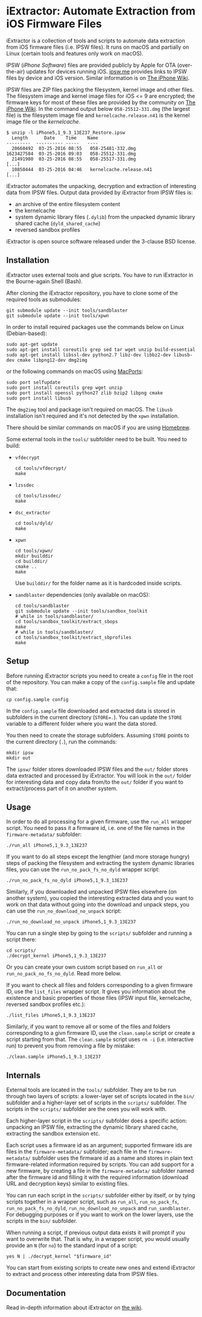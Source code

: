 # iExtractor: Automate Extraction from iOS Firmware Files

iExtractor is a collection of tools and scripts to automate data extraction from iOS firmware files (i.e. IPSW files). It runs on macOS and partially on Linux (certain tools and features only work on macOS).

IPSW (*iPhone Software*) files are provided publicly by Apple for OTA (over-the-air) updates for devices running iOS. [ipsw.me](https://ipsw.me/) provides links to IPSW files by device and iOS version. Similar information is on [The iPhone Wiki](https://www.theiphonewiki.com/wiki/Firmware_Keys).

IPSW files are ZIP files packing the filesystem, kernel image and other files. The filesystem image and kernel image files for iOS <= 9 are encrypted; the firmware keys for most of these files are provided by the community on [The iPhone Wiki](https://www.theiphonewiki.com/wiki/Firmware_Keys). In the command output below `058-25512-331.dmg` (the largest file) is the filesystem image file and `kernelcache.release.n41` is the kernel image file or the *kernelcache*.

```
$ unzip -l iPhone5,1_9.3_13E237_Restore.ipsw
  Length      Date    Time    Name
---------  ---------- -----   ----
  20660492  03-25-2016 08:55   058-25481-332.dmg
1623427584  03-25-2016 09:03   058-25512-331.dmg
  21491980  03-25-2016 08:55   058-25517-331.dmg
[...]
  10850444  03-25-2016 04:46   kernelcache.release.n41
[...]
```

iExtractor automates the unpacking, decryption and extraction of interesting data from IPSW files. Output data provided by iExtractor from IPSW files is:

  * an archive of the entire filesystem content
  * the kernelcache
  * system dynamic library files (`.dylib`) from the unpacked dynamic library shared cache (`dyld_shared_cache`)
  * reversed sandbox profiles

iExtractor is open source software released under the 3-clause BSD license.

## Installation

iExtractor uses external tools and glue scripts. You have to run iExtractor in the Bourne-again Shell (Bash).

After cloning the iExtractor repository, you have to clone some of the required tools as submodules:

```
git submodule update --init tools/sandblaster
git submodule update --init tools/xpwn
```

In order to install required packages use the commands below on Linux (Debian-based):

```
sudo apt-get update
sudo apt-get install coreutils grep sed tar wget unzip build-essential
sudo apt-get install libssl-dev python2.7 libz-dev libbz2-dev libusb-dev cmake libpng12-dev dmg2img
```

or the following commands on macOS using [MacPorts](https://www.macports.org/):

```
sudo port selfupdate
sudo port install coreutils grep wget unzip
sudo port install openssl python27 zlib bzip2 libpng cmake
sudo port install libusb
```

The `dmg2img` tool and package isn't required on macOS. The `libusb` installation isn't required and it's not detected by the `xpwn` installation.

There should be similar commands on macOS if you are using [Homebrew](https://brew.sh/).

Some external tools in the `tools/` subfolder need to be built. You need to build:

  * `vfdecrypt`

    ```
    cd tools/vfdecrypt/
    make
    ```

  * `lzssdec`

    ```
    cd tools/lzssdec/
    make
    ```

  * `dsc_extractor`

    ```
    cd tools/dyld/
    make
    ```

  * `xpwn`

    ```
    cd tools/xpwn/
    mkdir builddir
    cd builddir/
    cmake ..
    make
    ```

    Use `builddir/` for the folder name as it is hardcoded inside scripts.

  * `sandblaster` dependencies (only available on macOS):

    ```
    cd tools/sandblaster
    git submodule update --init tools/sandbox_toolkit
    # while in tools/sandblaster/
    cd tools/sandbox_toolkit/extract_sbops
    make
    # while in tools/sandblaster/
    cd tools/sandbox_toolkit/extract_sbprofiles
    make
    ```

## Setup

Before running iExtractor scripts you need to create a `config` file in the root of the repository. You can make a copy of the `config.sample` file and update that:

```
cp config.sample config
```

In the `config.sample` file downloaded and extracted data is stored in subfolders in the current directory (`STORE=.`). You can update the `STORE` variable to a different folder where you want the data stored.

You then need to create the storage subfolders. Assuming `STORE` points to the current directory (`.`), run the commands:

```
mkdir ipsw
mkdir out
```

The `ipsw/` folder stores downloaded IPSW files and the `out/` folder stores data extracted and processed by iExtractor. You will look in the `out/` folder for interesting data and copy data from/to the `out/` folder if you want to extract/process part of it on another system.

## Usage

In order to do all processing for a given firmware, use the `run_all` wrapper script. You need to pass it a firmware id, i.e. one of the file names in the `firmware-metadata/` subfolder:

```
./run_all iPhone5,1_9.3_13E237
```

If you want to do all steps except the lengthier (and more storage hungry) steps of packing the filesystem and extracting the system dynamic libraries files, you can use the `run_no_pack_fs_no_dyld` wrapper script:

```
./run_no_pack_fs_no_dyld iPhone5,1_9.3_13E237
```

Similarly, if you downloaded and unpacked IPSW files elsewhere (on another system), you copied the interesting extracted data and you want to work on that data without going into the download and unpack steps, you can use the `run_no_download_no_unpack` script:

```
./run_no_download_no_unpack iPhone5,1_9.3_13E237
```

You can run a single step by going to the `scripts/` subfolder and running a script there:

```
cd scripts/
./decrypt_kernel iPhone5,1_9.3_13E237
```

Or you can create your own custom script based on `run_all` or `run_no_pack_no_fs_no_dyld`. Read more below.

If you want to check all files and folders corresponding to a given firmware ID, use the `list_files` wrapper script. It gives you information about the existence and basic properties of those files (IPSW input file, kernelcache, reversed sandbox profiles etc.):

```
./list_files iPhone5,1_9.3_13E237
```

Similarly, if you want to remove all or some of the files and folders corresponding to a givn firmware ID, use the `clean.sample` script or create a script starting from that. The `clean.sample` script uses `rm -i` (i.e. interactive run) to prevent you from removing a file by mistake:

```
./clean.sample iPhone5,1_9.3_13E237
```

## Internals

External tools are located in the `tools/` subfolder. They are to be run through two layers of scripts: a lower-layer set of scripts located in the `bin/` subfolder and a higher-layer set of scripts in the `scripts/` subfolder. The scripts in the `scripts/` subfolder are the ones you will work with.

Each higher-layer script in the `scripts/` subfolder does a specific action: unpacking an IPSW file, extracting the dynamic library shared cache, extracting the sandbox extension etc.

Each script uses a firmware id as an argument; supported firmware ids are files in the `firmware-metadata/` subfolder; each file in the `firmware-metadata/` subfolder uses the firmware id as a name and stores in plain text firmware-related information required by scripts. You can add support for a new firmware, by creating a file in the `firmware-metadata/` subfolder named after the firmware id and filling it with the required information (download URL and decryption keys) similar to existing files.

You can run each script in the `scripts/` subfolder either by itself, or by tying scripts together in a wrapper script, such as `run_all`, `run_no_pack_fs`, `run_no_pack_fs_no_dyld`, `run_no_download_no_unpack` and `run_sandblaster`. For debugging purposes or if you want to work on the lower layers, use the scripts in the `bin/` subfolder.

When running a script, if previous output data exists it will prompt if you want to overwrite that. That is why, in a wrapper script, you would usually provide an `N` (for `no`) to the standard input of a script:

```
yes N | ./decrypt_kernel "$firmware_id"
```

You can start from existing scripts to create new ones and extend iExtractor to extract and process other interesting data from IPSW files.

## Documentation

Read in-depth information about iExtractor on [the wiki](https://github.com/malus-security/iExtractor/wiki).
